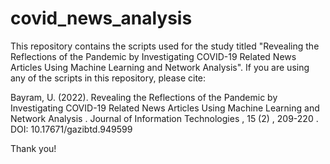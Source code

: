 # covid_news_analysis

This repository contains the scripts used for the study titled "Revealing the Reflections of the Pandemic by Investigating COVID-19 Related News Articles Using Machine Learning and Network Analysis". If you are using any of the scripts in this repository, please cite:

Bayram, U. (2022). Revealing the Reflections of the Pandemic by Investigating COVID-19 Related News Articles Using Machine Learning and Network Analysis . Journal of Information Technologies , 15 (2) , 209-220 . DOI: 10.17671/gazibtd.949599

Thank you!
